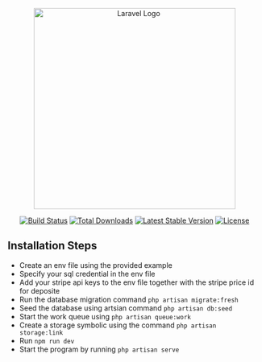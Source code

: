 <p align="center"><a href="https://laravel.com" target="_blank"><img src="https://raw.githubusercontent.com/laravel/art/master/logo-lockup/5%20SVG/2%20CMYK/1%20Full%20Color/laravel-logolockup-cmyk-red.svg" width="400" alt="Laravel Logo"></a></p>

<p align="center">
<a href="https://github.com/laravel/framework/actions"><img src="https://github.com/laravel/framework/workflows/tests/badge.svg" alt="Build Status"></a>
<a href="https://packagist.org/packages/laravel/framework"><img src="https://img.shields.io/packagist/dt/laravel/framework" alt="Total Downloads"></a>
<a href="https://packagist.org/packages/laravel/framework"><img src="https://img.shields.io/packagist/v/laravel/framework" alt="Latest Stable Version"></a>
<a href="https://packagist.org/packages/laravel/framework"><img src="https://img.shields.io/packagist/l/laravel/framework" alt="License"></a>
</p>

## Installation Steps

-   Create an env file using the provided example
-   Specify your sql credential in the env file
-   Add your stripe api keys to the env file together with the stripe price id for deposite
-   Run the database migration command ```php artisan migrate:fresh```
-   Seed the database using artsian command ```php artisan db:seed```
-   Start the work queue using ```php artisan queue:work```
-   Create a storage symbolic using the command ``` php artisan storage:link ```
-   Run ``` npm run dev ```
-   Start the program by running ```php artisan serve ```
